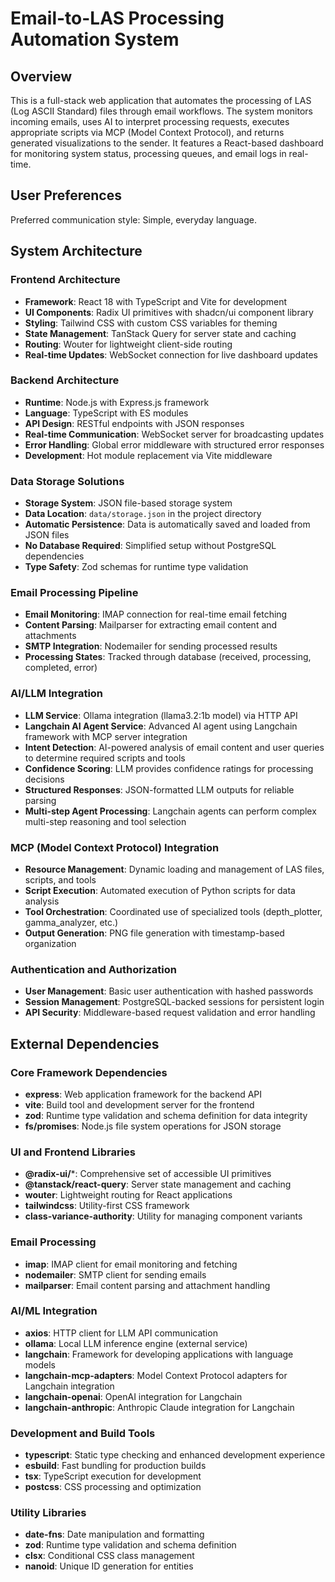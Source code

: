 # Email-to-LAS Processing Automation System

## Overview

This is a full-stack web application that automates the processing of LAS (Log ASCII Standard) files through email workflows. The system monitors incoming emails, uses AI to interpret processing requests, executes appropriate scripts via MCP (Model Context Protocol), and returns generated visualizations to the sender. It features a React-based dashboard for monitoring system status, processing queues, and email logs in real-time.

## User Preferences

Preferred communication style: Simple, everyday language.

## System Architecture

### Frontend Architecture
- **Framework**: React 18 with TypeScript and Vite for development
- **UI Components**: Radix UI primitives with shadcn/ui component library
- **Styling**: Tailwind CSS with custom CSS variables for theming
- **State Management**: TanStack Query for server state and caching
- **Routing**: Wouter for lightweight client-side routing
- **Real-time Updates**: WebSocket connection for live dashboard updates

### Backend Architecture
- **Runtime**: Node.js with Express.js framework
- **Language**: TypeScript with ES modules
- **API Design**: RESTful endpoints with JSON responses
- **Real-time Communication**: WebSocket server for broadcasting updates
- **Error Handling**: Global error middleware with structured error responses
- **Development**: Hot module replacement via Vite middleware

### Data Storage Solutions
- **Storage System**: JSON file-based storage system
- **Data Location**: `data/storage.json` in the project directory
- **Automatic Persistence**: Data is automatically saved and loaded from JSON files
- **No Database Required**: Simplified setup without PostgreSQL dependencies
- **Type Safety**: Zod schemas for runtime type validation

### Email Processing Pipeline
- **Email Monitoring**: IMAP connection for real-time email fetching
- **Content Parsing**: Mailparser for extracting email content and attachments
- **SMTP Integration**: Nodemailer for sending processed results
- **Processing States**: Tracked through database (received, processing, completed, error)

### AI/LLM Integration
- **LLM Service**: Ollama integration (llama3.2:1b model) via HTTP API
- **Langchain AI Agent Service**: Advanced AI agent using Langchain framework with MCP server integration
- **Intent Detection**: AI-powered analysis of email content and user queries to determine required scripts and tools
- **Confidence Scoring**: LLM provides confidence ratings for processing decisions
- **Structured Responses**: JSON-formatted LLM outputs for reliable parsing
- **Multi-step Agent Processing**: Langchain agents can perform complex multi-step reasoning and tool selection

### MCP (Model Context Protocol) Integration
- **Resource Management**: Dynamic loading and management of LAS files, scripts, and tools
- **Script Execution**: Automated execution of Python scripts for data analysis
- **Tool Orchestration**: Coordinated use of specialized tools (depth_plotter, gamma_analyzer, etc.)
- **Output Generation**: PNG file generation with timestamp-based organization

### Authentication and Authorization
- **User Management**: Basic user authentication with hashed passwords
- **Session Management**: PostgreSQL-backed sessions for persistent login
- **API Security**: Middleware-based request validation and error handling

## External Dependencies

### Core Framework Dependencies
- **express**: Web application framework for the backend API
- **vite**: Build tool and development server for the frontend
- **zod**: Runtime type validation and schema definition for data integrity
- **fs/promises**: Node.js file system operations for JSON storage

### UI and Frontend Libraries
- **@radix-ui/***: Comprehensive set of accessible UI primitives
- **@tanstack/react-query**: Server state management and caching
- **wouter**: Lightweight routing for React applications
- **tailwindcss**: Utility-first CSS framework
- **class-variance-authority**: Utility for managing component variants

### Email Processing
- **imap**: IMAP client for email monitoring and fetching
- **nodemailer**: SMTP client for sending emails
- **mailparser**: Email content parsing and attachment handling

### AI/ML Integration
- **axios**: HTTP client for LLM API communication
- **ollama**: Local LLM inference engine (external service)
- **langchain**: Framework for developing applications with language models
- **langchain-mcp-adapters**: Model Context Protocol adapters for Langchain integration
- **langchain-openai**: OpenAI integration for Langchain
- **langchain-anthropic**: Anthropic Claude integration for Langchain

### Development and Build Tools
- **typescript**: Static type checking and enhanced development experience
- **esbuild**: Fast bundling for production builds
- **tsx**: TypeScript execution for development
- **postcss**: CSS processing and optimization

### Utility Libraries
- **date-fns**: Date manipulation and formatting
- **zod**: Runtime type validation and schema definition
- **clsx**: Conditional CSS class management
- **nanoid**: Unique ID generation for entities